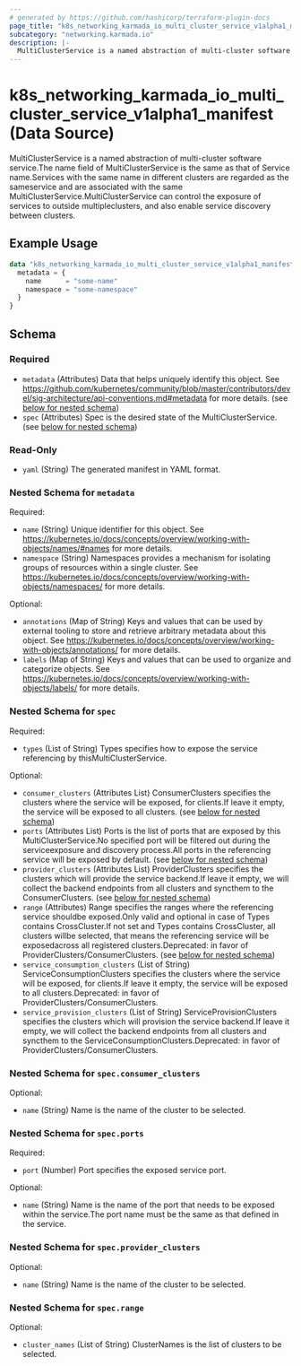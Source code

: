 ```yaml
---
# generated by https://github.com/hashicorp/terraform-plugin-docs
page_title: "k8s_networking_karmada_io_multi_cluster_service_v1alpha1_manifest Data Source - terraform-provider-k8s"
subcategory: "networking.karmada.io"
description: |-
  MultiClusterService is a named abstraction of multi-cluster software service.The name field of MultiClusterService is the same as that of Service name.Services with the same name in different clusters are regarded as the sameservice and are associated with the same MultiClusterService.MultiClusterService can control the exposure of services to outside multipleclusters, and also enable service discovery between clusters.
---
```


# k8s_networking_karmada_io_multi_cluster_service_v1alpha1_manifest (Data Source)

MultiClusterService is a named abstraction of multi-cluster software service.The name field of MultiClusterService is the same as that of Service name.Services with the same name in different clusters are regarded as the sameservice and are associated with the same MultiClusterService.MultiClusterService can control the exposure of services to outside multipleclusters, and also enable service discovery between clusters.

## Example Usage

```terraform
data "k8s_networking_karmada_io_multi_cluster_service_v1alpha1_manifest" "example" {
  metadata = {
    name      = "some-name"
    namespace = "some-namespace"
  }
}
```

<!-- schema generated by tfplugindocs -->
## Schema

### Required

- `metadata` (Attributes) Data that helps uniquely identify this object. See https://github.com/kubernetes/community/blob/master/contributors/devel/sig-architecture/api-conventions.md#metadata for more details. (see [below for nested schema](#nestedatt--metadata))
- `spec` (Attributes) Spec is the desired state of the MultiClusterService. (see [below for nested schema](#nestedatt--spec))

### Read-Only

- `yaml` (String) The generated manifest in YAML format.

<a id="nestedatt--metadata"></a>
### Nested Schema for `metadata`

Required:

- `name` (String) Unique identifier for this object. See https://kubernetes.io/docs/concepts/overview/working-with-objects/names/#names for more details.
- `namespace` (String) Namespaces provides a mechanism for isolating groups of resources within a single cluster. See https://kubernetes.io/docs/concepts/overview/working-with-objects/namespaces/ for more details.

Optional:

- `annotations` (Map of String) Keys and values that can be used by external tooling to store and retrieve arbitrary metadata about this object. See https://kubernetes.io/docs/concepts/overview/working-with-objects/annotations/ for more details.
- `labels` (Map of String) Keys and values that can be used to organize and categorize objects. See https://kubernetes.io/docs/concepts/overview/working-with-objects/labels/ for more details.


<a id="nestedatt--spec"></a>
### Nested Schema for `spec`

Required:

- `types` (List of String) Types specifies how to expose the service referencing by thisMultiClusterService.

Optional:

- `consumer_clusters` (Attributes List) ConsumerClusters specifies the clusters where the service will be exposed, for clients.If leave it empty, the service will be exposed to all clusters. (see [below for nested schema](#nestedatt--spec--consumer_clusters))
- `ports` (Attributes List) Ports is the list of ports that are exposed by this MultiClusterService.No specified port will be filtered out during the serviceexposure and discovery process.All ports in the referencing service will be exposed by default. (see [below for nested schema](#nestedatt--spec--ports))
- `provider_clusters` (Attributes List) ProviderClusters specifies the clusters which will provide the service backend.If leave it empty, we will collect the backend endpoints from all clusters and syncthem to the ConsumerClusters. (see [below for nested schema](#nestedatt--spec--provider_clusters))
- `range` (Attributes) Range specifies the ranges where the referencing service shouldbe exposed.Only valid and optional in case of Types contains CrossCluster.If not set and Types contains CrossCluster, all clusters willbe selected, that means the referencing service will be exposedacross all registered clusters.Deprecated: in favor of ProviderClusters/ConsumerClusters. (see [below for nested schema](#nestedatt--spec--range))
- `service_consumption_clusters` (List of String) ServiceConsumptionClusters specifies the clusters where the service will be exposed, for clients.If leave it empty, the service will be exposed to all clusters.Deprecated: in favor of ProviderClusters/ConsumerClusters.
- `service_provision_clusters` (List of String) ServiceProvisionClusters specifies the clusters which will provision the service backend.If leave it empty, we will collect the backend endpoints from all clusters and syncthem to the ServiceConsumptionClusters.Deprecated: in favor of ProviderClusters/ConsumerClusters.

<a id="nestedatt--spec--consumer_clusters"></a>
### Nested Schema for `spec.consumer_clusters`

Optional:

- `name` (String) Name is the name of the cluster to be selected.


<a id="nestedatt--spec--ports"></a>
### Nested Schema for `spec.ports`

Required:

- `port` (Number) Port specifies the exposed service port.

Optional:

- `name` (String) Name is the name of the port that needs to be exposed within the service.The port name must be the same as that defined in the service.


<a id="nestedatt--spec--provider_clusters"></a>
### Nested Schema for `spec.provider_clusters`

Optional:

- `name` (String) Name is the name of the cluster to be selected.


<a id="nestedatt--spec--range"></a>
### Nested Schema for `spec.range`

Optional:

- `cluster_names` (List of String) ClusterNames is the list of clusters to be selected.
